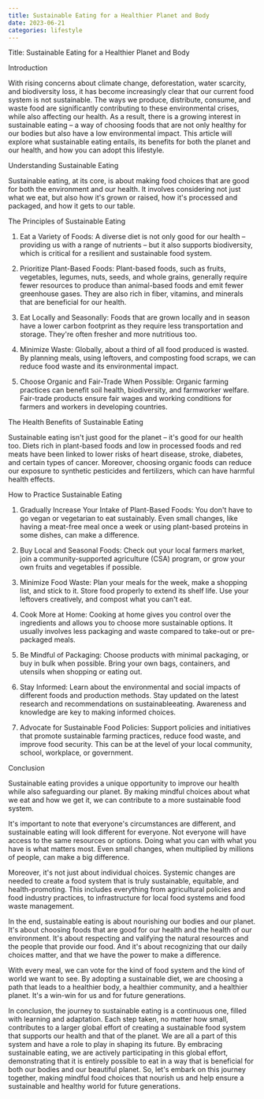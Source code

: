 ```yaml
---
title: Sustainable Eating for a Healthier Planet and Body
date: 2023-06-21
categories: lifestyle
---
```


Title: Sustainable Eating for a Healthier Planet and Body

Introduction

With rising concerns about climate change, deforestation, water scarcity, and biodiversity loss, it has become increasingly clear that our current food system is not sustainable. The ways we produce, distribute, consume, and waste food are significantly contributing to these environmental crises, while also affecting our health. As a result, there is a growing interest in sustainable eating – a way of choosing foods that are not only healthy for our bodies but also have a low environmental impact. This article will explore what sustainable eating entails, its benefits for both the planet and our health, and how you can adopt this lifestyle.

Understanding Sustainable Eating

Sustainable eating, at its core, is about making food choices that are good for both the environment and our health. It involves considering not just what we eat, but also how it's grown or raised, how it's processed and packaged, and how it gets to our table.

The Principles of Sustainable Eating

1. Eat a Variety of Foods: A diverse diet is not only good for our health – providing us with a range of nutrients – but it also supports biodiversity, which is critical for a resilient and sustainable food system.

2. Prioritize Plant-Based Foods: Plant-based foods, such as fruits, vegetables, legumes, nuts, seeds, and whole grains, generally require fewer resources to produce than animal-based foods and emit fewer greenhouse gases. They are also rich in fiber, vitamins, and minerals that are beneficial for our health.

3. Eat Locally and Seasonally: Foods that are grown locally and in season have a lower carbon footprint as they require less transportation and storage. They're often fresher and more nutritious too.

4. Minimize Waste: Globally, about a third of all food produced is wasted. By planning meals, using leftovers, and composting food scraps, we can reduce food waste and its environmental impact.

5. Choose Organic and Fair-Trade When Possible: Organic farming practices can benefit soil health, biodiversity, and farmworker welfare. Fair-trade products ensure fair wages and working conditions for farmers and workers in developing countries.

The Health Benefits of Sustainable Eating

Sustainable eating isn't just good for the planet – it's good for our health too. Diets rich in plant-based foods and low in processed foods and red meats have been linked to lower risks of heart disease, stroke, diabetes, and certain types of cancer. Moreover, choosing organic foods can reduce our exposure to synthetic pesticides and fertilizers, which can have harmful health effects.

How to Practice Sustainable Eating

1. Gradually Increase Your Intake of Plant-Based Foods: You don't have to go vegan or vegetarian to eat sustainably. Even small changes, like having a meat-free meal once a week or using plant-based proteins in some dishes, can make a difference.

2. Buy Local and Seasonal Foods: Check out your local farmers market, join a community-supported agriculture (CSA) program, or grow your own fruits and vegetables if possible.

3. Minimize Food Waste: Plan your meals for the week, make a shopping list, and stick to it. Store food properly to extend its shelf life. Use your leftovers creatively, and compost what you can't eat.

4. Cook More at Home: Cooking at home gives you control over the ingredients and allows you to choose more sustainable options. It usually involves less packaging and waste compared to take-out or pre-packaged meals.

5. Be Mindful of Packaging: Choose products with minimal packaging, or buy in bulk when possible. Bring your own bags, containers, and utensils when shopping or eating out.

6. Stay Informed: Learn about the environmental and social impacts of different foods and production methods. Stay updated on the latest research and recommendations on sustainableeating. Awareness and knowledge are key to making informed choices.

7. Advocate for Sustainable Food Policies: Support policies and initiatives that promote sustainable farming practices, reduce food waste, and improve food security. This can be at the level of your local community, school, workplace, or government.

Conclusion

Sustainable eating provides a unique opportunity to improve our health while also safeguarding our planet. By making mindful choices about what we eat and how we get it, we can contribute to a more sustainable food system.

It's important to note that everyone's circumstances are different, and sustainable eating will look different for everyone. Not everyone will have access to the same resources or options. Doing what you can with what you have is what matters most. Even small changes, when multiplied by millions of people, can make a big difference.

Moreover, it's not just about individual choices. Systemic changes are needed to create a food system that is truly sustainable, equitable, and health-promoting. This includes everything from agricultural policies and food industry practices, to infrastructure for local food systems and food waste management.

In the end, sustainable eating is about nourishing our bodies and our planet. It's about choosing foods that are good for our health and the health of our environment. It's about respecting and valifying the natural resources and the people that provide our food. And it's about recognizing that our daily choices matter, and that we have the power to make a difference.

With every meal, we can vote for the kind of food system and the kind of world we want to see. By adopting a sustainable diet, we are choosing a path that leads to a healthier body, a healthier community, and a healthier planet. It's a win-win for us and for future generations.

In conclusion, the journey to sustainable eating is a continuous one, filled with learning and adaptation. Each step taken, no matter how small, contributes to a larger global effort of creating a sustainable food system that supports our health and that of the planet. We are all a part of this system and have a role to play in shaping its future. By embracing sustainable eating, we are actively participating in this global effort, demonstrating that it is entirely possible to eat in a way that is beneficial for both our bodies and our beautiful planet. So, let's embark on this journey together, making mindful food choices that nourish us and help ensure a sustainable and healthy world for future generations.